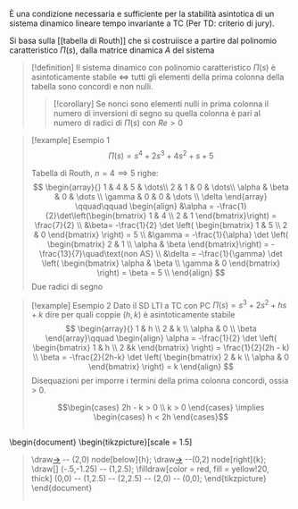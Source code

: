 È una condizione necessaria e sufficiente per la stabilità asintotica di un sistema dinamico lineare tempo invariante a TC (Per TD: criterio di jury).

Si basa sulla [[tabella di Routh]] che si costruiisce a partire dal polinomio caratteristico $\Pi(s)$, dalla matrice dinamica $A$ del sistema



>[!definition]
>Il sistema dinamico con polinomio caratteristico $\Pi(s)$ è asintoticamente stabile $\iff$ tutti gli elementi della prima colonna della tabella sono concordi e non nulli.
>
>>[!corollary]
>>Se nonci sono elementi nulli in prima colonna il numero di inversioni di segno su quella colonna è pari al numero di radici di $\Pi(s)$ con $Re> 0$

>[!example] Esempio 1
> $$
> \Pi (s) = s^4 + 2s^3 + 4s^2 + s + 5
>$$
>
>Tabella di Routh, $n = 4 \implies 5$ righe:
> $$
> \begin{array}{}
>1 & 4 & 5  & \dots\\
>2 & 1 & 0  & \dots\\
>\alpha & \beta & 0 & \dots \\
>\gamma & 0 & 0 & \dots \\
>\delta 
>\end{array} \qquad\qquad \begin{align}
> &\alpha = -\frac{1}{2}\det\left(\begin{bmatrix}
>1 & 4 \\
2 & 1
>\end{bmatrix}\right) = \frac{7}{2} \\
>&\beta= -\frac{1}{2} \det \left( \begin{bmatrix}
>1 & 5 \\
2 & 0
>\end{bmatrix} \right) = 5  \\
&\gamma = -\frac{1}{\alpha} \det \left( \begin{bmatrix}
>2 & 1 \\
>\alpha & \beta
>\end{bmatrix}\right) = -\frac{13}{7}\quad\text{non AS} \\
> &\delta = -\frac{1}{\gamma} \det \left( \begin{bmatrix}
>\alpha & \beta \\
>\gamma & 0
>\end{bmatrix} \right) = \beta = 5 \\
>\end{align}
>$$
>Due radici di segno


>[!example] Esempio 2
>Dato il SD LTI a TC con PC $\Pi(s) = s^3 + 2s^2 + hs + k$ dire per quali coppie $(h,k)$ è asintoticamente stabile
> $$
> \begin{array}{}
>1 & h \\
>2 & k \\
>\alpha & 0 \\
>\beta
>\end{array}\qquad \begin{align}
> \alpha = -\frac{1}{2} \det \left( \begin{bmatrix}
>1 & h \\
>2  &k
>\end{bmatrix} \right) = \frac{1}{2}(2h - k)  \\
>\beta = -\frac{2}{2h-k} \det \left( \begin{bmatrix}
>2 & k \\
>\alpha & 0
>\end{bmatrix} \right) = k
>\end{align}
>$$
>Disequazioni per imporre i termini della prima colonna concordi, ossia > 0.
>
>$$\begin{cases}
>2h - k > 0 \\
>k > 0
>\end{cases} \implies \begin{cases}
>h < 2h
>\end{cases}$$
>
> ```tikz
\begin{document}
\begin{tikzpicture}[scale = 1.5]
> \draw[->](-1,0) -- (2,0) node[below]{h};
> \draw[->](0,-1) --(0,2) node[right]{k};
> \draw[] (-.5,-1.25) -- (1,2.5);
> \filldraw[color = red, fill = yellow!20, thick] (0,0) -- (1,2.5) -- (2,2.5) -- (2,0) -- (0,0);
>\end{tikzpicture}
>\end{document}
>```
